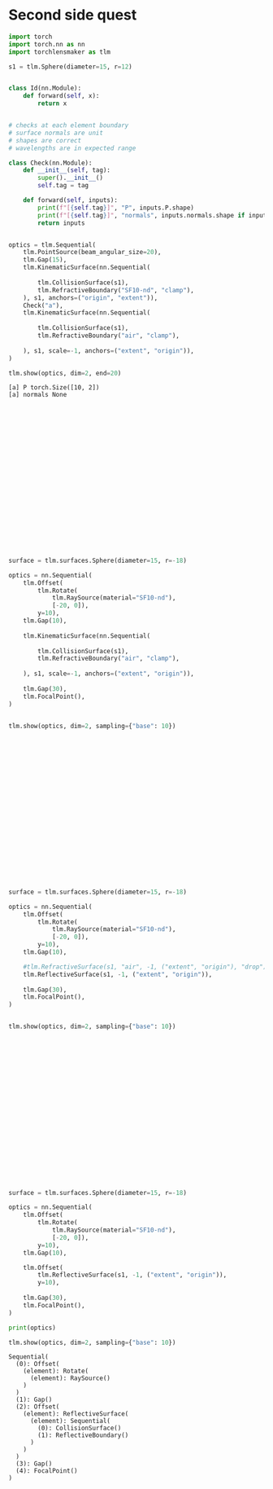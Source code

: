 # Second side quest


```python
import torch
import torch.nn as nn
import torchlensmaker as tlm

s1 = tlm.Sphere(diameter=15, r=12)


class Id(nn.Module):
    def forward(self, x):
        return x


# checks at each element boundary
# surface normals are unit
# shapes are correct
# wavelengths are in expected range

class Check(nn.Module):
    def __init__(self, tag):
        super().__init__()
        self.tag = tag

    def forward(self, inputs):
        print(f"[{self.tag}]", "P", inputs.P.shape)
        print(f"[{self.tag}]", "normals", inputs.normals.shape if inputs.normals is not None else None)
        return inputs


optics = tlm.Sequential(
    tlm.PointSource(beam_angular_size=20),
    tlm.Gap(15),
    tlm.KinematicSurface(nn.Sequential(
        
        tlm.CollisionSurface(s1),
        tlm.RefractiveBoundary("SF10-nd", "clamp"),
    ), s1, anchors=("origin", "extent")),
    Check("a"),
    tlm.KinematicSurface(nn.Sequential(
        
        tlm.CollisionSurface(s1),
        tlm.RefractiveBoundary("air", "clamp"),
        
    ), s1, scale=-1, anchors=("extent", "origin")),
)

tlm.show(optics, dim=2, end=20)
```

    [a] P torch.Size([10, 2])
    [a] normals None



<div data-jp-suppress-context-menu id='tlmviewer-f0bd4bf7' class='tlmviewer' style='width: 100%; aspect-ratio: 16 / 9;'></div><script type='module'>async function importtlm() {
    try {
        return await import("/tlmviewer.js");
    } catch (error) {
        console.log("error", error);
        return await import("/files/test_notebooks/tlmviewer.js");
    }
}

const module = await importtlm();
const tlmviewer = module.tlmviewer;

const data = '{"mode": "2D", "camera": "XY", "data": [{"type": "surfaces", "data": [{"matrix": [[1.0, 0.0, 15.0], [0.0, 1.0, 0.0], [0.0, 0.0, 1.0]], "samples": [[2.63250351, 7.50000143], [2.58157635, 7.43594599], [2.53108597, 7.37154436], [2.48103619, 7.30679989], [2.43142986, 7.24171686], [2.38226604, 7.17629385], [2.33355331, 7.11054182], [2.28528595, 7.04445457], [2.23747253, 6.97804165], [2.19011402, 6.91130447], [2.14321136, 6.84424591], [2.09676552, 6.7768693], [2.0507822, 6.70917702], [2.00526047, 6.64117336], [1.96020222, 6.57285786], [1.91561317, 6.50424194], [1.87149143, 6.43531799], [1.82784176, 6.36609793], [1.78466511, 6.29658127], [1.74196434, 6.22677183], [1.69973946, 6.15667343], [1.65799332, 6.08628845], [1.61672878, 6.01561975], [1.57594681, 5.94467211], [1.53565025, 5.87344742], [1.49583817, 5.80194759], [1.45651627, 5.73018074], [1.41768551, 5.65814686], [1.37934685, 5.58584976], [1.34150124, 5.51329279], [1.30415154, 5.44047976], [1.2672987, 5.36741352], [1.23094559, 5.2940979], [1.19509315, 5.22053576], [1.15974236, 5.14672852], [1.12489796, 5.07268715], [1.0905571, 4.9984045], [1.05672359, 4.92389202], [1.02340031, 4.84915066], [0.99058723, 4.77418375], [0.95828629, 4.69899464], [0.92649841, 4.62358713], [0.89522552, 4.54796457], [0.86446857, 4.47213078], [0.83423042, 4.3960886], [0.80451012, 4.31983948], [0.77531242, 4.24339247], [0.74663544, 4.16674709], [0.71848202, 4.08990908], [0.69085312, 4.01288033], [0.66375065, 3.93566513], [0.63717556, 3.85826683], [0.61112881, 3.78068924], [0.58561134, 3.70293546], [0.56062508, 3.62500978], [0.53617001, 3.54691529], [0.51224804, 3.46865344], [0.48886108, 3.3902328], [0.46600914, 3.31165457], [0.44369411, 3.23292208], [0.42191601, 3.15403962], [0.40067673, 3.0750103], [0.37997627, 2.99583769], [0.35981655, 2.91652608], [0.34019756, 2.83707881], [0.32112122, 2.75749683], [0.30258846, 2.67778945], [0.2845993, 2.59795737], [0.26715469, 2.51800442], [0.25025654, 2.43793464], [0.23390388, 2.35775137], [0.21809959, 2.27745843], [0.20284271, 2.19705963], [0.18813324, 2.11655855], [0.17397499, 2.03595924], [0.1603651, 1.95526218], [0.14730644, 1.87447715], [0.134799, 1.79360497], [0.1228447, 1.71264935], [0.11144066, 1.63161385], [0.10059071, 1.55050278], [0.09029388, 1.46931946], [0.08055115, 1.38806784], [0.0713625, 1.30675173], [0.06272888, 1.2253747], [0.05464935, 1.14393795], [0.04712582, 1.06245077], [0.04015923, 0.98091435], [0.03374672, 0.89933217], [0.02789307, 0.81770813], [0.02259445, 0.7360462], [0.01785469, 0.65434992], [0.01366997, 0.57262325], [0.0100441, 0.49086994], [0.00697517, 0.40909097], [0.0044651, 0.32729581], [0.00251102, 0.24548545], [0.0011158, 0.16366366], [0.00027847, 0.08183426], [0.0, -1.05e-06], [0.00027847, -0.08183426], [0.0011158, -0.16366366], [0.00251102, -0.24548545], [0.0044651, -0.32729581], [0.00697517, -0.40909097], [0.0100441, -0.49086994], [0.01366997, -0.57262325], [0.01785469, -0.65434992], [0.02259445, -0.7360462], [0.02789307, -0.81770813], [0.03374672, -0.89933217], [0.04015923, -0.98091435], [0.04712582, -1.06245077], [0.05464935, -1.14393795], [0.06272888, -1.2253747], [0.0713625, -1.30675173], [0.08055115, -1.38806784], [0.09029388, -1.46931946], [0.10059071, -1.55050278], [0.11144066, -1.63161385], [0.1228447, -1.71264935], [0.134799, -1.79360497], [0.14730644, -1.87447715], [0.1603651, -1.95526218], [0.17397499, -2.03595924], [0.18813324, -2.11655855], [0.20284271, -2.19705963], [0.21809959, -2.27745843], [0.23390388, -2.35775137], [0.25025654, -2.43793464], [0.26715469, -2.51800442], [0.2845993, -2.59795737], [0.30258846, -2.67778945], [0.32112122, -2.75749683], [0.34019756, -2.83707881], [0.35981655, -2.91652608], [0.37997627, -2.99583769], [0.40067673, -3.0750103], [0.42191601, -3.15403962], [0.44369411, -3.23292208], [0.46600914, -3.31165457], [0.48886108, -3.3902328], [0.51224804, -3.46865344], [0.53617001, -3.54691529], [0.56062508, -3.62500978], [0.58561134, -3.70293546], [0.61112881, -3.78068924], [0.63717556, -3.85826683], [0.66375065, -3.93566513], [0.69085312, -4.01288033], [0.71848202, -4.08990908], [0.74663544, -4.16674709], [0.77531242, -4.24339247], [0.80451012, -4.31983948], [0.83423042, -4.3960886], [0.86446857, -4.47213078], [0.89522552, -4.54796457], [0.92649841, -4.62358713], [0.95828629, -4.69899464], [0.99058723, -4.77418375], [1.02340031, -4.84915066], [1.05672359, -4.92389202], [1.0905571, -4.9984045], [1.12489796, -5.07268715], [1.15974236, -5.14672852], [1.19509315, -5.22053576], [1.23094559, -5.2940979], [1.2672987, -5.36741352], [1.30415154, -5.44047976], [1.34150124, -5.51329279], [1.37934685, -5.58584976], [1.41768551, -5.65814686], [1.45651627, -5.73018074], [1.49583817, -5.80194759], [1.53565025, -5.87344742], [1.57594681, -5.94467211], [1.61672878, -6.01561975], [1.65799332, -6.08628845], [1.69973946, -6.15667343], [1.74196434, -6.22677183], [1.78466511, -6.29658127], [1.82784176, -6.36609793], [1.87149143, -6.43531799], [1.91561317, -6.50424194], [1.96020222, -6.57285786], [2.00526047, -6.64117336], [2.0507822, -6.70917702], [2.09676552, -6.7768693], [2.14321136, -6.84424591], [2.19011402, -6.91130447], [2.23747253, -6.97804165], [2.28528595, -7.04445457], [2.33355331, -7.11054182], [2.38226604, -7.17629385], [2.43142986, -7.24171686], [2.48103619, -7.30679989], [2.53108597, -7.37154436], [2.58157635, -7.43594599], [2.63250351, -7.50000143]]}]}, {"type": "surfaces", "data": [{"matrix": [[-1.0, 0.0, 20.265006], [0.0, -1.0, 0.0], [0.0, 0.0, 1.0]], "samples": [[2.63250351, 7.50000143], [2.58157635, 7.43594599], [2.53108597, 7.37154436], [2.48103619, 7.30679989], [2.43142986, 7.24171686], [2.38226604, 7.17629385], [2.33355331, 7.11054182], [2.28528595, 7.04445457], [2.23747253, 6.97804165], [2.19011402, 6.91130447], [2.14321136, 6.84424591], [2.09676552, 6.7768693], [2.0507822, 6.70917702], [2.00526047, 6.64117336], [1.96020222, 6.57285786], [1.91561317, 6.50424194], [1.87149143, 6.43531799], [1.82784176, 6.36609793], [1.78466511, 6.29658127], [1.74196434, 6.22677183], [1.69973946, 6.15667343], [1.65799332, 6.08628845], [1.61672878, 6.01561975], [1.57594681, 5.94467211], [1.53565025, 5.87344742], [1.49583817, 5.80194759], [1.45651627, 5.73018074], [1.41768551, 5.65814686], [1.37934685, 5.58584976], [1.34150124, 5.51329279], [1.30415154, 5.44047976], [1.2672987, 5.36741352], [1.23094559, 5.2940979], [1.19509315, 5.22053576], [1.15974236, 5.14672852], [1.12489796, 5.07268715], [1.0905571, 4.9984045], [1.05672359, 4.92389202], [1.02340031, 4.84915066], [0.99058723, 4.77418375], [0.95828629, 4.69899464], [0.92649841, 4.62358713], [0.89522552, 4.54796457], [0.86446857, 4.47213078], [0.83423042, 4.3960886], [0.80451012, 4.31983948], [0.77531242, 4.24339247], [0.74663544, 4.16674709], [0.71848202, 4.08990908], [0.69085312, 4.01288033], [0.66375065, 3.93566513], [0.63717556, 3.85826683], [0.61112881, 3.78068924], [0.58561134, 3.70293546], [0.56062508, 3.62500978], [0.53617001, 3.54691529], [0.51224804, 3.46865344], [0.48886108, 3.3902328], [0.46600914, 3.31165457], [0.44369411, 3.23292208], [0.42191601, 3.15403962], [0.40067673, 3.0750103], [0.37997627, 2.99583769], [0.35981655, 2.91652608], [0.34019756, 2.83707881], [0.32112122, 2.75749683], [0.30258846, 2.67778945], [0.2845993, 2.59795737], [0.26715469, 2.51800442], [0.25025654, 2.43793464], [0.23390388, 2.35775137], [0.21809959, 2.27745843], [0.20284271, 2.19705963], [0.18813324, 2.11655855], [0.17397499, 2.03595924], [0.1603651, 1.95526218], [0.14730644, 1.87447715], [0.134799, 1.79360497], [0.1228447, 1.71264935], [0.11144066, 1.63161385], [0.10059071, 1.55050278], [0.09029388, 1.46931946], [0.08055115, 1.38806784], [0.0713625, 1.30675173], [0.06272888, 1.2253747], [0.05464935, 1.14393795], [0.04712582, 1.06245077], [0.04015923, 0.98091435], [0.03374672, 0.89933217], [0.02789307, 0.81770813], [0.02259445, 0.7360462], [0.01785469, 0.65434992], [0.01366997, 0.57262325], [0.0100441, 0.49086994], [0.00697517, 0.40909097], [0.0044651, 0.32729581], [0.00251102, 0.24548545], [0.0011158, 0.16366366], [0.00027847, 0.08183426], [0.0, -1.05e-06], [0.00027847, -0.08183426], [0.0011158, -0.16366366], [0.00251102, -0.24548545], [0.0044651, -0.32729581], [0.00697517, -0.40909097], [0.0100441, -0.49086994], [0.01366997, -0.57262325], [0.01785469, -0.65434992], [0.02259445, -0.7360462], [0.02789307, -0.81770813], [0.03374672, -0.89933217], [0.04015923, -0.98091435], [0.04712582, -1.06245077], [0.05464935, -1.14393795], [0.06272888, -1.2253747], [0.0713625, -1.30675173], [0.08055115, -1.38806784], [0.09029388, -1.46931946], [0.10059071, -1.55050278], [0.11144066, -1.63161385], [0.1228447, -1.71264935], [0.134799, -1.79360497], [0.14730644, -1.87447715], [0.1603651, -1.95526218], [0.17397499, -2.03595924], [0.18813324, -2.11655855], [0.20284271, -2.19705963], [0.21809959, -2.27745843], [0.23390388, -2.35775137], [0.25025654, -2.43793464], [0.26715469, -2.51800442], [0.2845993, -2.59795737], [0.30258846, -2.67778945], [0.32112122, -2.75749683], [0.34019756, -2.83707881], [0.35981655, -2.91652608], [0.37997627, -2.99583769], [0.40067673, -3.0750103], [0.42191601, -3.15403962], [0.44369411, -3.23292208], [0.46600914, -3.31165457], [0.48886108, -3.3902328], [0.51224804, -3.46865344], [0.53617001, -3.54691529], [0.56062508, -3.62500978], [0.58561134, -3.70293546], [0.61112881, -3.78068924], [0.63717556, -3.85826683], [0.66375065, -3.93566513], [0.69085312, -4.01288033], [0.71848202, -4.08990908], [0.74663544, -4.16674709], [0.77531242, -4.24339247], [0.80451012, -4.31983948], [0.83423042, -4.3960886], [0.86446857, -4.47213078], [0.89522552, -4.54796457], [0.92649841, -4.62358713], [0.95828629, -4.69899464], [0.99058723, -4.77418375], [1.02340031, -4.84915066], [1.05672359, -4.92389202], [1.0905571, -4.9984045], [1.12489796, -5.07268715], [1.15974236, -5.14672852], [1.19509315, -5.22053576], [1.23094559, -5.2940979], [1.2672987, -5.36741352], [1.30415154, -5.44047976], [1.34150124, -5.51329279], [1.37934685, -5.58584976], [1.41768551, -5.65814686], [1.45651627, -5.73018074], [1.49583817, -5.80194759], [1.53565025, -5.87344742], [1.57594681, -5.94467211], [1.61672878, -6.01561975], [1.65799332, -6.08628845], [1.69973946, -6.15667343], [1.74196434, -6.22677183], [1.78466511, -6.29658127], [1.82784176, -6.36609793], [1.87149143, -6.43531799], [1.91561317, -6.50424194], [1.96020222, -6.57285786], [2.00526047, -6.64117336], [2.0507822, -6.70917702], [2.09676552, -6.7768693], [2.14321136, -6.84424591], [2.19011402, -6.91130447], [2.23747253, -6.97804165], [2.28528595, -7.04445457], [2.33355331, -7.11054182], [2.38226604, -7.17629385], [2.43142986, -7.24171686], [2.48103619, -7.30679989], [2.53108597, -7.37154436], [2.58157635, -7.43594599], [2.63250351, -7.50000143]]}]}, {"type": "rays", "points": [[0.0, 0.0, 15.30749257, -2.69912395], [0.0, 0.0, 15.18049419, -2.07347111], [0.0, 0.0, 15.09010411, -1.46778058], [0.0, 0.0, 15.03198109, -0.8755132], [0.0, 0.0, 15.00352873, -0.29099312], [0.0, 0.0, 15.00352873, 0.29099312], [0.0, 0.0, 15.03198109, 0.8755132], [0.0, 0.0, 15.09010411, 1.46778058], [0.0, 0.0, 15.18049419, 2.07347111], [0.0, 0.0, 15.30749257, 2.69912395]], "color": "#ffa724", "variables": {"base": [-0.17453293, -0.13574783, -0.09696274, -0.05817764, -0.01939255, 0.01939255, 0.05817764, 0.09696274, 0.13574783, 0.17453293]}, "domain": {"base": [-0.17453293, 0.17453293]}, "layers": [1]}, {"type": "rays", "points": [[15.30749257, -2.69912395, 19.96362806, -2.67249731], [15.18049419, -2.07347111, 20.08611518, -2.06431052], [15.09010411, -1.46778058, 20.17491714, -1.46765691], [15.03198109, -0.8755132, 20.23283818, -0.87806203], [15.00352873, -0.29099312, 20.26144588, -0.29228478], [15.00352873, 0.29099312, 20.26144588, 0.29228478], [15.03198109, 0.8755132, 20.23283818, 0.87806203], [15.09010411, 1.46778058, 20.17491714, 1.46765691], [15.18049419, 2.07347111, 20.08611518, 2.06431052], [15.30749257, 2.69912395, 19.96362806, 2.67249731]], "color": "#ffa724", "variables": {"base": [-0.17453293, -0.13574783, -0.09696274, -0.05817764, -0.01939255, 0.01939255, 0.05817764, 0.09696274, 0.13574783, 0.17453293]}, "domain": {"base": [-0.17453293, 0.17453293]}, "layers": [1]}, {"type": "points", "data": [[0.0, 0.0], [15.0, 0.0], [17.632503, 0.0], [20.265006, 0.0]], "layers": [4]}, {"type": "rays", "points": [[19.96362806, -2.67249731, 39.5878683, 1.18615468], [20.08611518, -2.06431052, 39.884872, 0.76574748], [20.17491714, -1.46765691, 40.08081871, 0.47014669], [20.23283818, -0.87806203, 40.20082232, 0.25313633], [20.26144588, -0.29228478, 40.25798597, 0.07971538], [20.26144588, 0.29228478, 40.25798597, -0.07971538], [20.23283818, 0.87806203, 40.20082232, -0.25313633], [20.17491714, 1.46765691, 40.08081871, -0.47014669], [20.08611518, 2.06431052, 39.884872, -0.76574748], [19.96362806, 2.67249731, 39.5878683, -1.18615468]], "color": "#ffa724", "variables": {"base": [-0.17453293, -0.13574783, -0.09696274, -0.05817764, -0.01939255, 0.01939255, 0.05817764, 0.09696274, 0.13574783, 0.17453293]}, "domain": {"base": [-0.17453293, 0.17453293]}, "layers": [3]}]}';

setTimeout(() => {
    tlmviewer.embed(document.getElementById("tlmviewer-f0bd4bf7"), data);    
}, 0);
</script>



```python
surface = tlm.surfaces.Sphere(diameter=15, r=-18)

optics = nn.Sequential(
    tlm.Offset(
        tlm.Rotate(
            tlm.RaySource(material="SF10-nd"),
            [-20, 0]),
        y=10),
    tlm.Gap(10),
    
    tlm.KinematicSurface(nn.Sequential(
        
        tlm.CollisionSurface(s1),
        tlm.RefractiveBoundary("air", "clamp"),
        
    ), s1, scale=-1, anchors=("extent", "origin")),
    
    tlm.Gap(30),
    tlm.FocalPoint(),
)


tlm.show(optics, dim=2, sampling={"base": 10})
```


<div data-jp-suppress-context-menu id='tlmviewer-1bb1ac17' class='tlmviewer' style='width: 100%; aspect-ratio: 16 / 9;'></div><script type='module'>async function importtlm() {
    try {
        return await import("/tlmviewer.js");
    } catch (error) {
        console.log("error", error);
        return await import("/files/test_notebooks/tlmviewer.js");
    }
}

const module = await importtlm();
const tlmviewer = module.tlmviewer;

const data = '{"mode": "2D", "camera": "XY", "data": [{"type": "surfaces", "data": [{"matrix": [[-1.0, 0.0, 12.632503], [0.0, -1.0, 0.0], [0.0, 0.0, 1.0]], "samples": [[2.63250351, 7.50000143], [2.58157635, 7.43594599], [2.53108597, 7.37154436], [2.48103619, 7.30679989], [2.43142986, 7.24171686], [2.38226604, 7.17629385], [2.33355331, 7.11054182], [2.28528595, 7.04445457], [2.23747253, 6.97804165], [2.19011402, 6.91130447], [2.14321136, 6.84424591], [2.09676552, 6.7768693], [2.0507822, 6.70917702], [2.00526047, 6.64117336], [1.96020222, 6.57285786], [1.91561317, 6.50424194], [1.87149143, 6.43531799], [1.82784176, 6.36609793], [1.78466511, 6.29658127], [1.74196434, 6.22677183], [1.69973946, 6.15667343], [1.65799332, 6.08628845], [1.61672878, 6.01561975], [1.57594681, 5.94467211], [1.53565025, 5.87344742], [1.49583817, 5.80194759], [1.45651627, 5.73018074], [1.41768551, 5.65814686], [1.37934685, 5.58584976], [1.34150124, 5.51329279], [1.30415154, 5.44047976], [1.2672987, 5.36741352], [1.23094559, 5.2940979], [1.19509315, 5.22053576], [1.15974236, 5.14672852], [1.12489796, 5.07268715], [1.0905571, 4.9984045], [1.05672359, 4.92389202], [1.02340031, 4.84915066], [0.99058723, 4.77418375], [0.95828629, 4.69899464], [0.92649841, 4.62358713], [0.89522552, 4.54796457], [0.86446857, 4.47213078], [0.83423042, 4.3960886], [0.80451012, 4.31983948], [0.77531242, 4.24339247], [0.74663544, 4.16674709], [0.71848202, 4.08990908], [0.69085312, 4.01288033], [0.66375065, 3.93566513], [0.63717556, 3.85826683], [0.61112881, 3.78068924], [0.58561134, 3.70293546], [0.56062508, 3.62500978], [0.53617001, 3.54691529], [0.51224804, 3.46865344], [0.48886108, 3.3902328], [0.46600914, 3.31165457], [0.44369411, 3.23292208], [0.42191601, 3.15403962], [0.40067673, 3.0750103], [0.37997627, 2.99583769], [0.35981655, 2.91652608], [0.34019756, 2.83707881], [0.32112122, 2.75749683], [0.30258846, 2.67778945], [0.2845993, 2.59795737], [0.26715469, 2.51800442], [0.25025654, 2.43793464], [0.23390388, 2.35775137], [0.21809959, 2.27745843], [0.20284271, 2.19705963], [0.18813324, 2.11655855], [0.17397499, 2.03595924], [0.1603651, 1.95526218], [0.14730644, 1.87447715], [0.134799, 1.79360497], [0.1228447, 1.71264935], [0.11144066, 1.63161385], [0.10059071, 1.55050278], [0.09029388, 1.46931946], [0.08055115, 1.38806784], [0.0713625, 1.30675173], [0.06272888, 1.2253747], [0.05464935, 1.14393795], [0.04712582, 1.06245077], [0.04015923, 0.98091435], [0.03374672, 0.89933217], [0.02789307, 0.81770813], [0.02259445, 0.7360462], [0.01785469, 0.65434992], [0.01366997, 0.57262325], [0.0100441, 0.49086994], [0.00697517, 0.40909097], [0.0044651, 0.32729581], [0.00251102, 0.24548545], [0.0011158, 0.16366366], [0.00027847, 0.08183426], [0.0, -1.05e-06], [0.00027847, -0.08183426], [0.0011158, -0.16366366], [0.00251102, -0.24548545], [0.0044651, -0.32729581], [0.00697517, -0.40909097], [0.0100441, -0.49086994], [0.01366997, -0.57262325], [0.01785469, -0.65434992], [0.02259445, -0.7360462], [0.02789307, -0.81770813], [0.03374672, -0.89933217], [0.04015923, -0.98091435], [0.04712582, -1.06245077], [0.05464935, -1.14393795], [0.06272888, -1.2253747], [0.0713625, -1.30675173], [0.08055115, -1.38806784], [0.09029388, -1.46931946], [0.10059071, -1.55050278], [0.11144066, -1.63161385], [0.1228447, -1.71264935], [0.134799, -1.79360497], [0.14730644, -1.87447715], [0.1603651, -1.95526218], [0.17397499, -2.03595924], [0.18813324, -2.11655855], [0.20284271, -2.19705963], [0.21809959, -2.27745843], [0.23390388, -2.35775137], [0.25025654, -2.43793464], [0.26715469, -2.51800442], [0.2845993, -2.59795737], [0.30258846, -2.67778945], [0.32112122, -2.75749683], [0.34019756, -2.83707881], [0.35981655, -2.91652608], [0.37997627, -2.99583769], [0.40067673, -3.0750103], [0.42191601, -3.15403962], [0.44369411, -3.23292208], [0.46600914, -3.31165457], [0.48886108, -3.3902328], [0.51224804, -3.46865344], [0.53617001, -3.54691529], [0.56062508, -3.62500978], [0.58561134, -3.70293546], [0.61112881, -3.78068924], [0.63717556, -3.85826683], [0.66375065, -3.93566513], [0.69085312, -4.01288033], [0.71848202, -4.08990908], [0.74663544, -4.16674709], [0.77531242, -4.24339247], [0.80451012, -4.31983948], [0.83423042, -4.3960886], [0.86446857, -4.47213078], [0.89522552, -4.54796457], [0.92649841, -4.62358713], [0.95828629, -4.69899464], [0.99058723, -4.77418375], [1.02340031, -4.84915066], [1.05672359, -4.92389202], [1.0905571, -4.9984045], [1.12489796, -5.07268715], [1.15974236, -5.14672852], [1.19509315, -5.22053576], [1.23094559, -5.2940979], [1.2672987, -5.36741352], [1.30415154, -5.44047976], [1.34150124, -5.51329279], [1.37934685, -5.58584976], [1.41768551, -5.65814686], [1.45651627, -5.73018074], [1.49583817, -5.80194759], [1.53565025, -5.87344742], [1.57594681, -5.94467211], [1.61672878, -6.01561975], [1.65799332, -6.08628845], [1.69973946, -6.15667343], [1.74196434, -6.22677183], [1.78466511, -6.29658127], [1.82784176, -6.36609793], [1.87149143, -6.43531799], [1.91561317, -6.50424194], [1.96020222, -6.57285786], [2.00526047, -6.64117336], [2.0507822, -6.70917702], [2.09676552, -6.7768693], [2.14321136, -6.84424591], [2.19011402, -6.91130447], [2.23747253, -6.97804165], [2.28528595, -7.04445457], [2.33355331, -7.11054182], [2.38226604, -7.17629385], [2.43142986, -7.24171686], [2.48103619, -7.30679989], [2.53108597, -7.37154436], [2.58157635, -7.43594599], [2.63250351, -7.50000143]]}]}, {"type": "points", "data": [[42.632503, 0.0]], "color": "red"}, {"type": "rays", "points": [[0.0, 10.0, 11.03407135, 5.98392647]], "color": "#ffa724", "variables": {}, "domain": {}, "layers": [1]}, {"type": "rays", "points": [[11.03407135, 5.98392647, 27.07101489, -21.89231253]], "color": "#ffa724", "variables": {}, "domain": {}}, {"type": "points", "data": [[0.0, 0.0], [10.0, 0.0], [12.632503, 0.0], [42.632503, 0.0]], "layers": [4]}]}';

setTimeout(() => {
    tlmviewer.embed(document.getElementById("tlmviewer-1bb1ac17"), data);    
}, 0);
</script>



```python
surface = tlm.surfaces.Sphere(diameter=15, r=-18)

optics = nn.Sequential(
    tlm.Offset(
        tlm.Rotate(
            tlm.RaySource(material="SF10-nd"),
            [-20, 0]),
        y=10),
    tlm.Gap(10),

    #tlm.RefractiveSurface(s1, "air", -1, ("extent", "origin"), "drop"),
    tlm.ReflectiveSurface(s1, -1, ("extent", "origin")),
    
    tlm.Gap(30),
    tlm.FocalPoint(),
)


tlm.show(optics, dim=2, sampling={"base": 10})
```


<div data-jp-suppress-context-menu id='tlmviewer-f15dd5de' class='tlmviewer' style='width: 100%; aspect-ratio: 16 / 9;'></div><script type='module'>async function importtlm() {
    try {
        return await import("/tlmviewer.js");
    } catch (error) {
        console.log("error", error);
        return await import("/files/test_notebooks/tlmviewer.js");
    }
}

const module = await importtlm();
const tlmviewer = module.tlmviewer;

const data = '{"mode": "2D", "camera": "XY", "data": [{"type": "surfaces", "data": [{"matrix": [[-1.0, 0.0, 12.632503], [0.0, -1.0, 0.0], [0.0, 0.0, 1.0]], "samples": [[2.63250351, 7.50000143], [2.58157635, 7.43594599], [2.53108597, 7.37154436], [2.48103619, 7.30679989], [2.43142986, 7.24171686], [2.38226604, 7.17629385], [2.33355331, 7.11054182], [2.28528595, 7.04445457], [2.23747253, 6.97804165], [2.19011402, 6.91130447], [2.14321136, 6.84424591], [2.09676552, 6.7768693], [2.0507822, 6.70917702], [2.00526047, 6.64117336], [1.96020222, 6.57285786], [1.91561317, 6.50424194], [1.87149143, 6.43531799], [1.82784176, 6.36609793], [1.78466511, 6.29658127], [1.74196434, 6.22677183], [1.69973946, 6.15667343], [1.65799332, 6.08628845], [1.61672878, 6.01561975], [1.57594681, 5.94467211], [1.53565025, 5.87344742], [1.49583817, 5.80194759], [1.45651627, 5.73018074], [1.41768551, 5.65814686], [1.37934685, 5.58584976], [1.34150124, 5.51329279], [1.30415154, 5.44047976], [1.2672987, 5.36741352], [1.23094559, 5.2940979], [1.19509315, 5.22053576], [1.15974236, 5.14672852], [1.12489796, 5.07268715], [1.0905571, 4.9984045], [1.05672359, 4.92389202], [1.02340031, 4.84915066], [0.99058723, 4.77418375], [0.95828629, 4.69899464], [0.92649841, 4.62358713], [0.89522552, 4.54796457], [0.86446857, 4.47213078], [0.83423042, 4.3960886], [0.80451012, 4.31983948], [0.77531242, 4.24339247], [0.74663544, 4.16674709], [0.71848202, 4.08990908], [0.69085312, 4.01288033], [0.66375065, 3.93566513], [0.63717556, 3.85826683], [0.61112881, 3.78068924], [0.58561134, 3.70293546], [0.56062508, 3.62500978], [0.53617001, 3.54691529], [0.51224804, 3.46865344], [0.48886108, 3.3902328], [0.46600914, 3.31165457], [0.44369411, 3.23292208], [0.42191601, 3.15403962], [0.40067673, 3.0750103], [0.37997627, 2.99583769], [0.35981655, 2.91652608], [0.34019756, 2.83707881], [0.32112122, 2.75749683], [0.30258846, 2.67778945], [0.2845993, 2.59795737], [0.26715469, 2.51800442], [0.25025654, 2.43793464], [0.23390388, 2.35775137], [0.21809959, 2.27745843], [0.20284271, 2.19705963], [0.18813324, 2.11655855], [0.17397499, 2.03595924], [0.1603651, 1.95526218], [0.14730644, 1.87447715], [0.134799, 1.79360497], [0.1228447, 1.71264935], [0.11144066, 1.63161385], [0.10059071, 1.55050278], [0.09029388, 1.46931946], [0.08055115, 1.38806784], [0.0713625, 1.30675173], [0.06272888, 1.2253747], [0.05464935, 1.14393795], [0.04712582, 1.06245077], [0.04015923, 0.98091435], [0.03374672, 0.89933217], [0.02789307, 0.81770813], [0.02259445, 0.7360462], [0.01785469, 0.65434992], [0.01366997, 0.57262325], [0.0100441, 0.49086994], [0.00697517, 0.40909097], [0.0044651, 0.32729581], [0.00251102, 0.24548545], [0.0011158, 0.16366366], [0.00027847, 0.08183426], [0.0, -1.05e-06], [0.00027847, -0.08183426], [0.0011158, -0.16366366], [0.00251102, -0.24548545], [0.0044651, -0.32729581], [0.00697517, -0.40909097], [0.0100441, -0.49086994], [0.01366997, -0.57262325], [0.01785469, -0.65434992], [0.02259445, -0.7360462], [0.02789307, -0.81770813], [0.03374672, -0.89933217], [0.04015923, -0.98091435], [0.04712582, -1.06245077], [0.05464935, -1.14393795], [0.06272888, -1.2253747], [0.0713625, -1.30675173], [0.08055115, -1.38806784], [0.09029388, -1.46931946], [0.10059071, -1.55050278], [0.11144066, -1.63161385], [0.1228447, -1.71264935], [0.134799, -1.79360497], [0.14730644, -1.87447715], [0.1603651, -1.95526218], [0.17397499, -2.03595924], [0.18813324, -2.11655855], [0.20284271, -2.19705963], [0.21809959, -2.27745843], [0.23390388, -2.35775137], [0.25025654, -2.43793464], [0.26715469, -2.51800442], [0.2845993, -2.59795737], [0.30258846, -2.67778945], [0.32112122, -2.75749683], [0.34019756, -2.83707881], [0.35981655, -2.91652608], [0.37997627, -2.99583769], [0.40067673, -3.0750103], [0.42191601, -3.15403962], [0.44369411, -3.23292208], [0.46600914, -3.31165457], [0.48886108, -3.3902328], [0.51224804, -3.46865344], [0.53617001, -3.54691529], [0.56062508, -3.62500978], [0.58561134, -3.70293546], [0.61112881, -3.78068924], [0.63717556, -3.85826683], [0.66375065, -3.93566513], [0.69085312, -4.01288033], [0.71848202, -4.08990908], [0.74663544, -4.16674709], [0.77531242, -4.24339247], [0.80451012, -4.31983948], [0.83423042, -4.3960886], [0.86446857, -4.47213078], [0.89522552, -4.54796457], [0.92649841, -4.62358713], [0.95828629, -4.69899464], [0.99058723, -4.77418375], [1.02340031, -4.84915066], [1.05672359, -4.92389202], [1.0905571, -4.9984045], [1.12489796, -5.07268715], [1.15974236, -5.14672852], [1.19509315, -5.22053576], [1.23094559, -5.2940979], [1.2672987, -5.36741352], [1.30415154, -5.44047976], [1.34150124, -5.51329279], [1.37934685, -5.58584976], [1.41768551, -5.65814686], [1.45651627, -5.73018074], [1.49583817, -5.80194759], [1.53565025, -5.87344742], [1.57594681, -5.94467211], [1.61672878, -6.01561975], [1.65799332, -6.08628845], [1.69973946, -6.15667343], [1.74196434, -6.22677183], [1.78466511, -6.29658127], [1.82784176, -6.36609793], [1.87149143, -6.43531799], [1.91561317, -6.50424194], [1.96020222, -6.57285786], [2.00526047, -6.64117336], [2.0507822, -6.70917702], [2.09676552, -6.7768693], [2.14321136, -6.84424591], [2.19011402, -6.91130447], [2.23747253, -6.97804165], [2.28528595, -7.04445457], [2.33355331, -7.11054182], [2.38226604, -7.17629385], [2.43142986, -7.24171686], [2.48103619, -7.30679989], [2.53108597, -7.37154436], [2.58157635, -7.43594599], [2.63250351, -7.50000143]]}]}, {"type": "points", "data": [[42.632503, 0.0]], "color": "red"}, {"type": "rays", "points": [[0.0, 10.0, 11.03407135, 5.98392647]], "color": "#ffa724", "variables": {}, "domain": {}, "layers": [1]}, {"type": "rays", "points": [[11.03407135, 5.98392647, 5.35163829, -25.67011298]], "color": "#ffa724", "variables": {}, "domain": {}}, {"type": "points", "data": [[0.0, 0.0], [10.0, 0.0], [12.632503, 0.0], [42.632503, 0.0]], "layers": [4]}]}';

setTimeout(() => {
    tlmviewer.embed(document.getElementById("tlmviewer-f15dd5de"), data);    
}, 0);
</script>



```python
surface = tlm.surfaces.Sphere(diameter=15, r=-18)

optics = nn.Sequential(
    tlm.Offset(
        tlm.Rotate(
            tlm.RaySource(material="SF10-nd"),
            [-20, 0]),
        y=10),
    tlm.Gap(10),

    tlm.Offset(
        tlm.ReflectiveSurface(s1, -1, ("extent", "origin")),
        y=10),
    
    tlm.Gap(30),
    tlm.FocalPoint(),
)

print(optics)

tlm.show(optics, dim=2, sampling={"base": 10})
```

    Sequential(
      (0): Offset(
        (element): Rotate(
          (element): RaySource()
        )
      )
      (1): Gap()
      (2): Offset(
        (element): ReflectiveSurface(
          (element): Sequential(
            (0): CollisionSurface()
            (1): ReflectiveBoundary()
          )
        )
      )
      (3): Gap()
      (4): FocalPoint()
    )



<div data-jp-suppress-context-menu id='tlmviewer-a09feeb0' class='tlmviewer' style='width: 100%; aspect-ratio: 16 / 9;'></div><script type='module'>async function importtlm() {
    try {
        return await import("/tlmviewer.js");
    } catch (error) {
        console.log("error", error);
        return await import("/files/test_notebooks/tlmviewer.js");
    }
}

const module = await importtlm();
const tlmviewer = module.tlmviewer;

const data = '{"mode": "2D", "camera": "XY", "data": [{"type": "surfaces", "data": [{"matrix": [[-1.0, 0.0, 12.632503], [0.0, -1.0, 10.0], [0.0, 0.0, 1.0]], "samples": [[2.63250351, 7.50000143], [2.58157635, 7.43594599], [2.53108597, 7.37154436], [2.48103619, 7.30679989], [2.43142986, 7.24171686], [2.38226604, 7.17629385], [2.33355331, 7.11054182], [2.28528595, 7.04445457], [2.23747253, 6.97804165], [2.19011402, 6.91130447], [2.14321136, 6.84424591], [2.09676552, 6.7768693], [2.0507822, 6.70917702], [2.00526047, 6.64117336], [1.96020222, 6.57285786], [1.91561317, 6.50424194], [1.87149143, 6.43531799], [1.82784176, 6.36609793], [1.78466511, 6.29658127], [1.74196434, 6.22677183], [1.69973946, 6.15667343], [1.65799332, 6.08628845], [1.61672878, 6.01561975], [1.57594681, 5.94467211], [1.53565025, 5.87344742], [1.49583817, 5.80194759], [1.45651627, 5.73018074], [1.41768551, 5.65814686], [1.37934685, 5.58584976], [1.34150124, 5.51329279], [1.30415154, 5.44047976], [1.2672987, 5.36741352], [1.23094559, 5.2940979], [1.19509315, 5.22053576], [1.15974236, 5.14672852], [1.12489796, 5.07268715], [1.0905571, 4.9984045], [1.05672359, 4.92389202], [1.02340031, 4.84915066], [0.99058723, 4.77418375], [0.95828629, 4.69899464], [0.92649841, 4.62358713], [0.89522552, 4.54796457], [0.86446857, 4.47213078], [0.83423042, 4.3960886], [0.80451012, 4.31983948], [0.77531242, 4.24339247], [0.74663544, 4.16674709], [0.71848202, 4.08990908], [0.69085312, 4.01288033], [0.66375065, 3.93566513], [0.63717556, 3.85826683], [0.61112881, 3.78068924], [0.58561134, 3.70293546], [0.56062508, 3.62500978], [0.53617001, 3.54691529], [0.51224804, 3.46865344], [0.48886108, 3.3902328], [0.46600914, 3.31165457], [0.44369411, 3.23292208], [0.42191601, 3.15403962], [0.40067673, 3.0750103], [0.37997627, 2.99583769], [0.35981655, 2.91652608], [0.34019756, 2.83707881], [0.32112122, 2.75749683], [0.30258846, 2.67778945], [0.2845993, 2.59795737], [0.26715469, 2.51800442], [0.25025654, 2.43793464], [0.23390388, 2.35775137], [0.21809959, 2.27745843], [0.20284271, 2.19705963], [0.18813324, 2.11655855], [0.17397499, 2.03595924], [0.1603651, 1.95526218], [0.14730644, 1.87447715], [0.134799, 1.79360497], [0.1228447, 1.71264935], [0.11144066, 1.63161385], [0.10059071, 1.55050278], [0.09029388, 1.46931946], [0.08055115, 1.38806784], [0.0713625, 1.30675173], [0.06272888, 1.2253747], [0.05464935, 1.14393795], [0.04712582, 1.06245077], [0.04015923, 0.98091435], [0.03374672, 0.89933217], [0.02789307, 0.81770813], [0.02259445, 0.7360462], [0.01785469, 0.65434992], [0.01366997, 0.57262325], [0.0100441, 0.49086994], [0.00697517, 0.40909097], [0.0044651, 0.32729581], [0.00251102, 0.24548545], [0.0011158, 0.16366366], [0.00027847, 0.08183426], [0.0, -1.05e-06], [0.00027847, -0.08183426], [0.0011158, -0.16366366], [0.00251102, -0.24548545], [0.0044651, -0.32729581], [0.00697517, -0.40909097], [0.0100441, -0.49086994], [0.01366997, -0.57262325], [0.01785469, -0.65434992], [0.02259445, -0.7360462], [0.02789307, -0.81770813], [0.03374672, -0.89933217], [0.04015923, -0.98091435], [0.04712582, -1.06245077], [0.05464935, -1.14393795], [0.06272888, -1.2253747], [0.0713625, -1.30675173], [0.08055115, -1.38806784], [0.09029388, -1.46931946], [0.10059071, -1.55050278], [0.11144066, -1.63161385], [0.1228447, -1.71264935], [0.134799, -1.79360497], [0.14730644, -1.87447715], [0.1603651, -1.95526218], [0.17397499, -2.03595924], [0.18813324, -2.11655855], [0.20284271, -2.19705963], [0.21809959, -2.27745843], [0.23390388, -2.35775137], [0.25025654, -2.43793464], [0.26715469, -2.51800442], [0.2845993, -2.59795737], [0.30258846, -2.67778945], [0.32112122, -2.75749683], [0.34019756, -2.83707881], [0.35981655, -2.91652608], [0.37997627, -2.99583769], [0.40067673, -3.0750103], [0.42191601, -3.15403962], [0.44369411, -3.23292208], [0.46600914, -3.31165457], [0.48886108, -3.3902328], [0.51224804, -3.46865344], [0.53617001, -3.54691529], [0.56062508, -3.62500978], [0.58561134, -3.70293546], [0.61112881, -3.78068924], [0.63717556, -3.85826683], [0.66375065, -3.93566513], [0.69085312, -4.01288033], [0.71848202, -4.08990908], [0.74663544, -4.16674709], [0.77531242, -4.24339247], [0.80451012, -4.31983948], [0.83423042, -4.3960886], [0.86446857, -4.47213078], [0.89522552, -4.54796457], [0.92649841, -4.62358713], [0.95828629, -4.69899464], [0.99058723, -4.77418375], [1.02340031, -4.84915066], [1.05672359, -4.92389202], [1.0905571, -4.9984045], [1.12489796, -5.07268715], [1.15974236, -5.14672852], [1.19509315, -5.22053576], [1.23094559, -5.2940979], [1.2672987, -5.36741352], [1.30415154, -5.44047976], [1.34150124, -5.51329279], [1.37934685, -5.58584976], [1.41768551, -5.65814686], [1.45651627, -5.73018074], [1.49583817, -5.80194759], [1.53565025, -5.87344742], [1.57594681, -5.94467211], [1.61672878, -6.01561975], [1.65799332, -6.08628845], [1.69973946, -6.15667343], [1.74196434, -6.22677183], [1.78466511, -6.29658127], [1.82784176, -6.36609793], [1.87149143, -6.43531799], [1.91561317, -6.50424194], [1.96020222, -6.57285786], [2.00526047, -6.64117336], [2.0507822, -6.70917702], [2.09676552, -6.7768693], [2.14321136, -6.84424591], [2.19011402, -6.91130447], [2.23747253, -6.97804165], [2.28528595, -7.04445457], [2.33355331, -7.11054182], [2.38226604, -7.17629385], [2.43142986, -7.24171686], [2.48103619, -7.30679989], [2.53108597, -7.37154436], [2.58157635, -7.43594599], [2.63250351, -7.50000143]]}]}, {"type": "points", "data": [[40.0, 0.0]], "color": "red"}, {"type": "rays", "points": [[0.0, 10.0, 11.83299318, 5.6931427]], "color": "#ffa724", "variables": {}, "domain": {}, "layers": [1]}, {"type": "rays", "points": [[11.83299318, 5.6931427, -14.79871882, 16.48870026]], "color": "#ffa724", "variables": {}, "domain": {}}, {"type": "points", "data": [[0.0, 0.0], [10.0, 0.0], [40.0, 0.0]], "layers": [4]}]}';

setTimeout(() => {
    tlmviewer.embed(document.getElementById("tlmviewer-a09feeb0"), data);    
}, 0);
</script>

